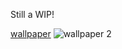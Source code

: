 Still a WIP!

[wallpaper](https://user-images.githubusercontent.com/98629277/181143109-5d7b56ac-5154-43e4-87d3-5b07396511ad.png)
![wallpaper 2](https://user-images.githubusercontent.com/98629277/181143167-c333c7b6-7d09-492b-9ac3-623d30151529.png)
